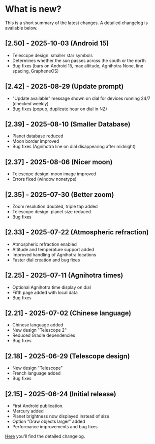 # What is new?
This is a short summary of the latest changes. A detailed changelog is available below.

## [2.50] - 2025-10-03 (Android 15) 
- Telescope design: smaller star symbols 
- Determines whether the sun passes across the south or the north
- Bug fixes (bars on Android 15, max altitude, Agnihotra None, line spacing, GrapheneOS)

## [2.42] - 2025-08-29 (Update prompt) 

- "Update available" message shown on dial for devices running 24/7 (checked weekly)
- Bug fixes (popup, duplicate hour on dial in NZ)
  
## [2.39] - 2025-08-10 (Smaller Database) 

- Planet database reduced 
- Moon border improved
- Bug fixes (Agnihotra line on dial disappearing after midnight)

## [2.37] - 2025-08-06 (Nicer moon)

- Telescope design: moon image improved
- Errors fixed (window nonetype)

## [2.35] - 2025-07-30 (Better zoom)

- Zoom resolution doubled, triple tap added
- Telescope design: planet size reduced
- Bug fixes

## [2.33] - 2025-07-22 (Atmospheric refraction)

- Atmospheric refraction enabled
- Altitude and temperature support added
- Improved handling of Agnihotra locations
- Faster dial creation and bug fixes

## [2.25] - 2025-07-11 (Agnihotra times)

- Optional Agnihotra time display on dial
- Fifth page added with local data
- Bug fixes

## [2.21] - 2025-07-02 (Chinese language)

- Chinese language added
- New design "Telescope 2"
- Reduced Gradle dependencies
- Bug fixes
  
## [2.18] - 2025-06-29 (Telescope design)

- New design "Telescope"
- French language added
- Bug fixes

## [2.15] - 2025-06-24 (Initial release)

- First Android publication.
- Mercury added
- Planet brightness now displayed instead of size
- Option "Draw objects larger" added
- Performance improvements and bug fixes

[Here](./CHANGELOG.md) you'll find the detailed changelog.

